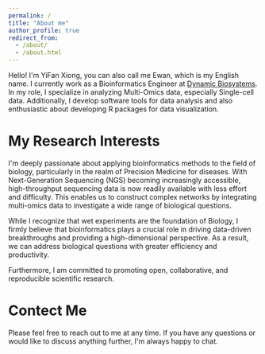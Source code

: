 ```yaml
---
permalink: /
title: "About me"
author_profile: true
redirect_from: 
  - /about/
  - /about.html
---
```


Hello! I'm YiFan Xiong, you can also call me Ewan, which is my English name. I currently work as a Bioinformatics Engineer at [Dynamic Biosystems](http://www.dynamic-biosystems.com/). In my role, I specialize in analyzing Multi-Omics data, especially Single-cell data. Additionally, I develop software tools for data analysis and also enthusiastic about developing R packages for data visualization. 

My Research Interests
======
I'm deeply passionate about applying bioinformatics methods to the field of biology, particularly in the realm of Precision Medicine for diseases. With Next-Generation Sequencing (NGS) becoming increasingly accessible, high-throughput sequencing data is now readily available with less effort and difficulty. This enables us to construct complex networks by integrating multi-omics data to investigate a wide range of biological questions.

While I recognize that wet experiments are the foundation of Biology, I firmly believe that bioinformatics plays a crucial role in driving data-driven breakthroughs and providing a high-dimensional perspective. As a result, we can address biological questions with greater efficiency and productivity.

Furthermore, I am committed to promoting open, collaborative, and reproducible scientific research.

Contect Me
======
Please feel free to reach out to me at any time. If you have any questions or would like to discuss anything further, I'm always happy to chat.


